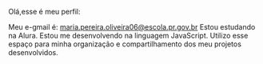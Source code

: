 Olá,esse é meu perfil:

Meu e-gmail é: maria.pereira.oliveira06@escola.pr.gov.br
Estou estudando na Alura.
Estou me desenvolvendo na linguagem JavaScript.
Utilizo esse espaço para minha organização e compartilhamento dos meu projetos desenvolvidos.
